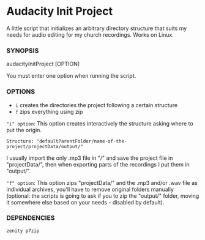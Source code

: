 # Audacity Init Project
A little script that initializes an arbitrary directory structure that suits my needs for audio editing for my church recordings. Works on Linux.

### SYNOPSIS <br />
audacityInitProject [OPTION]  <br />

You must enter one option when running the script.

### OPTIONS <br />
- `i` creates the directories the project following a certain structure
- `f` zips everything using zip

`"i" option`:
This option creates interactively the structure asking where to put the origin. <br />
```
Structure: "defaultParentFolder/name-of-the-project/projectData/output/"
```
I usually import the only .mp3 file in "<name-of-the-project>/" and save the project file in "projectData/", then when exporting parts of the recordings I put them in "output/".

`"f" option`:
This option zips "projectData/" and the .mp3 and/or .wav file as individual archives, you'll have to remove original folders manually <br />
(optional: the scripts is going to ask if you to zip the "output/" folder, moving it somewhere else based on your needs - disabled by default).

### DEPENDENCIES
```
zenity p7zip
```